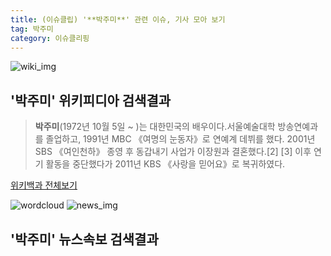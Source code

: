 ```yaml
---
title: (이슈클립) '**박주미**' 관련 이슈, 기사 모아 보기
tag: 박주미
category: 이슈클리핑
---
```

![wiki_img](https://user-images.githubusercontent.com/42597476/44503234-41136a80-a6d0-11e8-9071-6fc6418eafe4.png)
## **'**박주미**'** 위키피디아 검색결과
>**박주미**(1972년 10월 5일 ~ )는 대한민국의 배우이다.서울예술대학 방송연예과를 졸업하고, 1991년 MBC 《여명의 눈동자》로 연예계 데뷔를 했다. 2001년 SBS 《여인천하》 종영 후 동갑내기 사업가 이장원과 결혼했다.[2] [3] 이후 연기 활동을 중단했다가 2011년 KBS 《사랑을 믿어요》로 복귀하였다.

<a href="https://ko.wikipedia.org/wiki/박주미" target="_blank">위키백과 전체보기</a>

![wordcloud](https://s3.ap-northeast-2.amazonaws.com/lyrics101-wordcloud/2018-09-29-1538233018.png)
![news_img](https://user-images.githubusercontent.com/42597476/44507050-1206f400-a6e4-11e8-8d98-7ffbfebb353f.png)
## **'**박주미**'** 뉴스속보 검색결과

